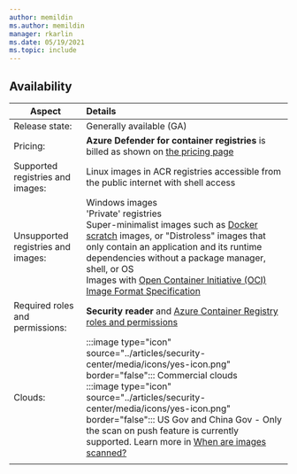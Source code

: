 ```yaml
---
author: memildin
ms.author: memildin
manager: rkarlin
ms.date: 05/19/2021
ms.topic: include
---
```


## Availability

|Aspect|Details|
|----|:----|
|Release state:|Generally available (GA)|
|Pricing:|**Azure Defender for container registries** is billed as shown on [the pricing page](../articles/security-center/security-center-pricing.md)|
|Supported registries and images:|Linux images in ACR registries accessible from the public internet with shell access|
|Unsupported registries and images:|Windows images<br>'Private' registries<br>Super-minimalist images such as [Docker scratch](https://hub.docker.com/_/scratch/) images, or "Distroless" images that only contain an application and its runtime dependencies without a package manager, shell, or OS<br>Images with [Open Container Initiative (OCI) Image Format Specification](https://github.com/opencontainers/image-spec/blob/master/spec.md)|
|Required roles and permissions:|**Security reader** and [Azure Container Registry roles and permissions](../articles/container-registry/container-registry-roles.md)|
|Clouds:|:::image type="icon" source="../articles/security-center/media/icons/yes-icon.png" border="false"::: Commercial clouds<br>:::image type="icon" source="../articles/security-center/media/icons/yes-icon.png" border="false"::: US Gov and China Gov - Only the scan on push feature is currently supported. Learn more in [When are images scanned?](../articles/security-center/defender-for-container-registries-introduction.md#when-are-images-scanned)|
|||
